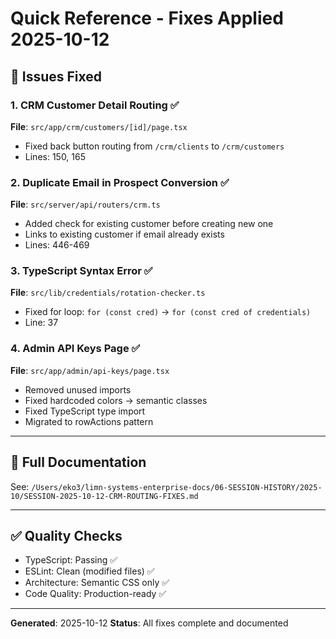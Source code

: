 # Quick Reference - Fixes Applied 2025-10-12

## 🎯 Issues Fixed

### 1. CRM Customer Detail Routing ✅
**File**: `src/app/crm/customers/[id]/page.tsx`
- Fixed back button routing from `/crm/clients` to `/crm/customers`
- Lines: 150, 165

### 2. Duplicate Email in Prospect Conversion ✅
**File**: `src/server/api/routers/crm.ts`
- Added check for existing customer before creating new one
- Links to existing customer if email already exists
- Lines: 446-469

### 3. TypeScript Syntax Error ✅
**File**: `src/lib/credentials/rotation-checker.ts`
- Fixed for loop: `for (const cred)` → `for (const cred of credentials)`
- Line: 37

### 4. Admin API Keys Page ✅
**File**: `src/app/admin/api-keys/page.tsx`
- Removed unused imports
- Fixed hardcoded colors → semantic classes
- Fixed TypeScript type import
- Migrated to rowActions pattern

---

## 📝 Full Documentation
See: `/Users/eko3/limn-systems-enterprise-docs/06-SESSION-HISTORY/2025-10/SESSION-2025-10-12-CRM-ROUTING-FIXES.md`

---

## ✅ Quality Checks
- TypeScript: Passing ✅
- ESLint: Clean (modified files) ✅
- Architecture: Semantic CSS only ✅
- Code Quality: Production-ready ✅

---

**Generated**: 2025-10-12
**Status**: All fixes complete and documented
